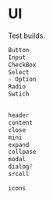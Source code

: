 # UI
  Test builds.

```js
Button
Input
CheckBox
Select
- Option
Radio
Swtich


header
content
close
mini
expand
collpase
modal
dialog?
srcoll

icons

```